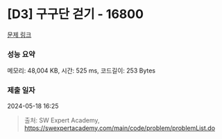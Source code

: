 # [D3] 구구단 걷기 - 16800 

[문제 링크](https://swexpertacademy.com/main/code/problem/problemDetail.do?contestProbId=AYaf9W8afyMDFAQ9) 

### 성능 요약

메모리: 48,004 KB, 시간: 525 ms, 코드길이: 253 Bytes

### 제출 일자

2024-05-18 16:25



> 출처: SW Expert Academy, https://swexpertacademy.com/main/code/problem/problemList.do